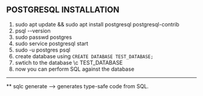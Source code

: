 ## POSTGRESQL INSTALLATION
1. sudo apt update && sudo apt install postgresql postgresql-contrib
2. psql --version
3. sudo passwd postgres
4. sudo service postgresql start
5. sudo -u postgres psql
6. create database using `CREATE DATABASE TEST_DATABASE;`
7. swtich to the database \c TEST_DATABASE
8. now you can perform SQL against the database


--------
** sqlc generate --> generates type-safe code from SQL.